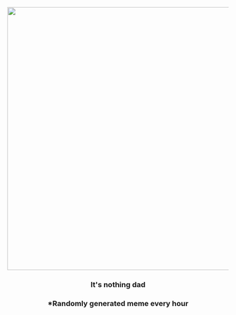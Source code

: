 <p align="center">
        <img src="https://i.redd.it/zcxwyoegrtx81.gif" width="600" height="600">
        </p>
        <h3 align="center">It's nothing dad</h3>
        <h3 align="center">*Randomly generated meme every hour</h3>
    